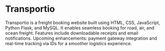 # Transportio
Transportio is a freight booking website built using HTML, CSS, JavaScript, Python Flask, and MySQL. It enables seamless booking for road, air, and ocean freight. Features include downloadable receipts and email notifications. Upcoming enhancements: payment gateway integration and real-time tracking via IDs for a smoother logistics experience.
